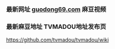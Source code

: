 ### 最新网址 [guodong69.com](http://www.guodong69.com/?madoushipin) 麻豆视频
### 最新麻豆地址 TVMADOU地址发布页

https://github.com/tvmadou/tvmadou/wiki
